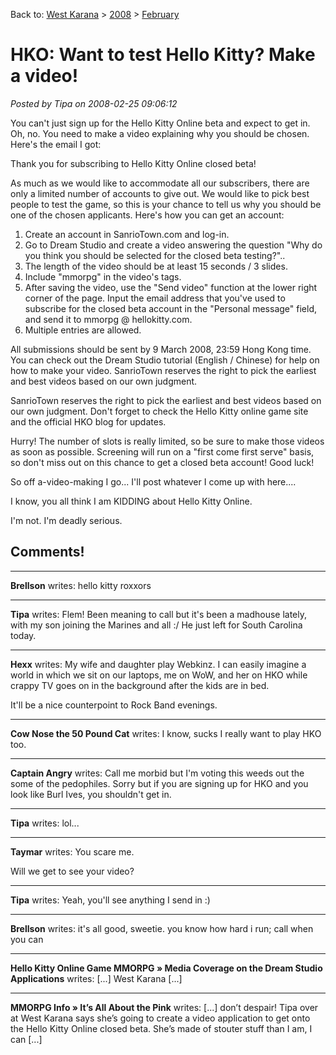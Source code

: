 Back to: [West Karana](/posts/westkarana.md) > [2008](/posts/2008/westkarana.md) > [February](./westkarana.md)
# HKO: Want to test Hello Kitty? Make a video!

*Posted by Tipa on 2008-02-25 09:06:12*

You can't just sign up for the Hello Kitty Online beta and expect to get in. Oh, no. You need to make a video explaining why you should be chosen. Here's the email I got:



> 
Thank you for subscribing to Hello Kitty Online closed beta!

As much as we would like to accommodate all our subscribers, there are only a limited number of accounts to give out. We would like to pick best people to test the game, so this is your chance to tell us why you should be one of the chosen applicants. Here's how you can get an account:

 1. Create an account in SanrioTown.com and log-in.
 2. Go to Dream Studio and create a video answering the question "Why do you think you should be selected for the closed beta testing?"..
 3. The length of the video should be at least 15 seconds / 3 slides.
 4. Include "mmorpg" in the video's tags.
 5. After saving the video, use the "Send video" function at the lower right corner of the page. Input the email address that you've used to subscribe for the closed beta account in the "Personal message" field, and send it to mmorpg @ hellokitty.com.
 6. Multiple entries are allowed.

All submissions should be sent by 9 March 2008, 23:59 Hong Kong time. You can check out the Dream Studio tutorial (English / Chinese) for help on how to make your video. SanrioTown reserves the right to pick the earliest and best videos based on our own judgment.

SanrioTown reserves the right to pick the earliest and best videos based on our own judgment. Don't forget to check the Hello Kitty online game site and the official HKO blog for updates.

Hurry! The number of slots is really limited, so be sure to make those videos as soon as possible. Screening will run on a "first come first serve" basis, so don't miss out on this chance to get a closed beta account! Good luck!



So off a-video-making I go... I'll post whatever I come up with here....

I know, you all think I am KIDDING about Hello Kitty Online.

I'm not. I'm deadly serious.

## Comments!

---

**Brellson** writes: hello kitty roxxors

---

**Tipa** writes: Flem! Been meaning to call but it's been a madhouse lately, with my son joining the Marines and all :/ He just left for South Carolina today.

---

**Hexx** writes: My wife and daughter play Webkinz. I can easily imagine a world in which we sit on our laptops, me on WoW, and her on HKO while crappy TV goes on in the background after the kids are in bed.

It'll be a nice counterpoint to Rock Band evenings.

---

**Cow Nose the 50 Pound Cat** writes: I know, sucks I really want to play HKO too.

---

**Captain Angry** writes: Call me morbid but I'm voting this weeds out the some of the pedophiles. Sorry but if you are signing up for HKO and you look like Burl Ives, you shouldn't get in.

---

**Tipa** writes: lol...

---

**Taymar** writes: You scare me.

Will we get to see your video?

---

**Tipa** writes: Yeah, you'll see anything I send in :)

---

**Brellson** writes: it's all good, sweetie. you know how hard i run; call when you can

---

**Hello Kitty Online Game MMORPG &raquo; Media Coverage on the Dream Studio Applications** writes: [...] West Karana [...]

---

**MMORPG Info &raquo; It&#8217;s All About the Pink** writes: [...] don’t despair! Tipa over at West Karana says she’s going to create a video application to get onto the Hello Kitty Online closed beta. She’s made of stouter stuff than I am, I can [...]

